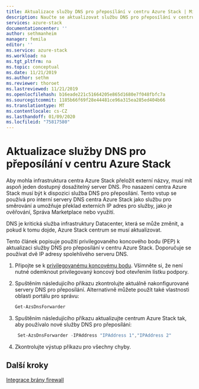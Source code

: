 ```yaml
---
title: Aktualizace služby DNS pro přeposílání v centru Azure Stack | Microsoft Docs
description: Naučte se aktualizovat službu DNS pro přeposílání v centru Azure Stack.
services: azure-stack
documentationcenter: ''
author: sethmanheim
manager: femila
editor: ''
ms.service: azure-stack
ms.workload: na
ms.tgt_pltfrm: na
ms.topic: conceptual
ms.date: 11/21/2019
ms.author: sethm
ms.reviewer: thoroet
ms.lastreviewed: 11/21/2019
ms.openlocfilehash: b16eade221c51664205e865d1680e7f048fbfc7a
ms.sourcegitcommit: 1185b66f69f28e44481ce96a315ea285ed404b66
ms.translationtype: MT
ms.contentlocale: cs-CZ
ms.lasthandoff: 01/09/2020
ms.locfileid: "75817580"
---
```

# <a name="update-the-dns-forwarder-in-azure-stack-hub"></a>Aktualizace služby DNS pro přeposílání v centru Azure Stack

Aby mohla infrastruktura centra Azure Stack přeložit externí názvy, musí mít aspoň jeden dostupný dosažitelný server DNS. Pro nasazení centra Azure Stack musí být k dispozici služba DNS pro přeposílání. Tento vstup se používá pro interní servery DNS centra Azure Stack jako službu pro směrování a umožňuje překlad externích IP adres pro služby, jako je ověřování, Správa Marketplace nebo využití.

DNS je kritická služba infrastruktury Datacenter, která se může změnit, a pokud k tomu dojde, Azure Stack centrum se musí aktualizovat.

Tento článek popisuje použití privilegovaného koncového bodu (PEP) k aktualizaci služby DNS pro přeposílání v centru Azure Stack. Doporučuje se používat dvě IP adresy spolehlivého serveru DNS.

1. Připojte se k [privilegovanému koncovému bodu](azure-stack-privileged-endpoint.md). Všimněte si, že není nutné odemknout privilegovaný koncový bod otevřením lístku podpory.

2. Spuštěním následujícího příkazu zkontrolujte aktuálně nakonfigurované servery DNS pro přeposílání. Alternativně můžete použít také vlastnosti oblasti portálu pro správu:

   ```powershell
   Get-AzsDnsForwarder
   ```

3. Spuštěním následujícího příkazu aktualizujte centrum Azure Stack tak, aby používalo nové služby DNS pro přeposílání:

   ```powershell
    Set-AzsDnsForwarder -IPAddress "IPAddress 1","IPAddress 2"
   ```

4. Zkontrolujte výstup příkazu pro všechny chyby.

## <a name="next-steps"></a>Další kroky

[Integrace brány firewall](azure-stack-firewall.md)
